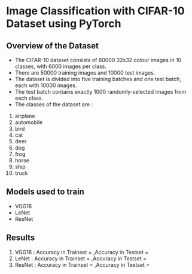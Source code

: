 # Image Classification with CIFAR-10 Dataset using PyTorch

## Overview of the Dataset
* The CIFAR-10 dataset consists of 60000 32x32 colour images in 10 classes, with 6000 images per class.
* There are 50000 training images and 10000 test images.
* The dataset is divided into five training batches and one test batch, each with 10000 images.
* The test batch contains exactly 1000 randomly-selected images from each class.
* The classes of the dataset are :
1. airplane
2. automobile
3. bird
4. cat
5. deer
6. dog
7. frog
8. horse
9. ship
10. truck
## Models used to train
* VGG16
* LeNet
* ResNet
## Results
1. VGG16 : Accuracy in Trainset = ,Accuracy in Testset =
2. LeNet : Accuracy in Trainset = ,Accuracy in Testset =
3. ResNet : Accuracy in Trainset = ,Accuracy in Testset = 
